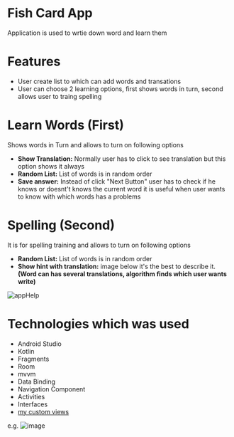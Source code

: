 # Fish Card App
Application is used to wrtie down word and learn them


# Features
- User create list to which can add words and transations
- User can choose 2 learning options, first shows words in turn, second allows user to traing spelling

# Learn Words (First)
Shows words in Turn and allows to turn on following options
- **Show Translation:** Normally user has to click to see translation but this option shows it always
- **Random List:** List of words is in random order
- **Save answer:** Instead of click "Next Button" user has to check if he knows or doesnt't knows the current word 
it is useful when user wants to know with which words has a problems

# Spelling (Second)
It is for spelling training and allows to turn on following options
- **Random List:** List of words is in random order
- **Show hint with translation:** image below it's the best to describe it. **(Word can has several translations, algorithm finds which user wants write)** 

![appHelp](https://user-images.githubusercontent.com/64414992/109427890-baece300-79f4-11eb-978c-525b466495e3.png)

 # Technologies which was used
- Android Studio
- Kotlin
- Fragments
- Room
- mvvm
- Data Binding
- Navigation Component
- Activities
- Interfaces
- [my custom views](https://github.com/Arakim411/FishCardsApp/tree/master/app/src/main/java/com/applications/fishcardroomandmvvm/customViews)

e.g.
![image](https://user-images.githubusercontent.com/64414992/109428407-554e2600-79f7-11eb-89a6-a884caa4b529.png)







 


  

